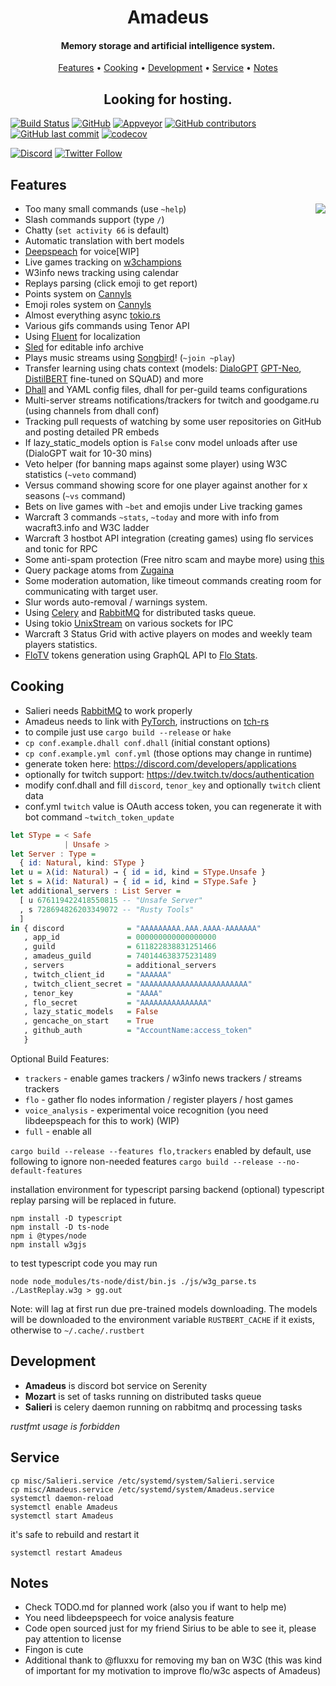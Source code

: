 <h1 align="center">
  Amadeus
  <br>
</h1>

<h4 align="center">Memory storage and artificial intelligence system.</h4>

<p align="center">
  <a href="#features">Features</a>
  •
  <a href="#cooking">Cooking</a>
  •
  <a href="#development">Development</a>
  •
  <a href="#service">Service</a>
  •
  <a href="#notes">Notes</a>
</p>

<h2 align="center">Looking for hosting.</h2>

[![Build Status](https://dev.azure.com/miezhiko/Amadeus/_apis/build/status/Miezhiko.Amadeus?branchName=mawa)](https://dev.azure.com/miezhiko/Amadeus/_build/latest?definitionId=1&branchName=mawa)
[![GitHub](https://github.com/Miezhiko/Amadeus/workflows/mawa/badge.svg?branch=mawa)](https://github.com/Miezhiko/Amadeus/actions/workflows/mawa.yml)
[![Appveyor](https://ci.appveyor.com/api/projects/status/8cd1qi1aykujkyd2?svg=true)](https://ci.appveyor.com/project/Miezhiko/amadeus)
[![GitHub contributors](https://img.shields.io/github/contributors/Miezhiko/Amadeus.svg?style=flat)]()
[![GitHub last commit](https://img.shields.io/github/last-commit/Miezhiko/Amadeus.svg?style=flat)]()
[![codecov](https://codecov.io/gh/Miezhiko/Amadeus/branch/master/graph/badge.svg)](https://codecov.io/gh/Miezhiko/Amadeus)

[![Discord](https://img.shields.io/discord/611822838831251466?label=Discord&color=pink)](https://discord.gg/GdzjVvD)
[![Twitter Follow](https://img.shields.io/twitter/follow/Miezhiko.svg?style=social)](https://twitter.com/Miezhiko)


## Features

<img align="right" src="https://vignette.wikia.nocookie.net/steins-gate/images/0/07/Amadeuslogo.png">

 - Too many small commands (use `~help`)
 - Slash commands support (type `/`)
 - Chatty (`set activity 66` is default)
 - Automatic translation with bert models
 - [Deepspeach](https://github.com/mozilla/DeepSpeech) for voice[WIP]
 - Live games tracking on [w3champions](https://www.w3champions.com)
 - W3info news tracking using calendar
 - Replays parsing (click emoji to get report)
 - Points system on [Cannyls](https://github.com/frugalos/cannyls/wiki)
 - Emoji roles system on [Cannyls](https://github.com/frugalos/cannyls/wiki)
 - Almost everything async [tokio.rs](https://tokio.rs)
 - Various gifs commands using Tenor API
 - Using [Fluent](https://www.projectfluent.org/) for localization
 - [Sled](https://github.com/spacejam/sled) for editable info archive
 - Plays music streams using [Songbird](https://github.com/serenity-rs/songbird)! (`~join ~play`)
 - Transfer learning using chats context (models: [DialoGPT](https://github.com/microsoft/DialoGPT) [GPT-Neo](https://github.com/EleutherAI/gpt-neo), [DistilBERT](https://arxiv.org/abs/1910.01108) fine-tuned on SQuAD) and more
 - [Dhall](https://dhall-lang.org) and YAML config files, dhall for per-guild teams configurations
 - Multi-server streams notifications/trackers for twitch and goodgame.ru (using channels from dhall conf)
 - Tracking pull requests of watching by some user repositories on GitHub and posting detailed PR embeds
 - If lazy_static_models option is `False` conv model unloads after use (DialoGPT wait for 10-30 mins)
 - Veto helper (for banning maps against some player) using W3C statistics (`~veto` command)
 - Versus command showing score for one player against another for x seasons (`~vs` command)
 - Bets on live games with `~bet` and emojis under Live tracking games
 - Warcraft 3 commands `~stats`, `~today` and more with info from wacraft3.info and W3C ladder
 - Warcraft 3 hostbot API integration (creating games) using flo services and tonic for RPC
 - Some anti-spam protection (Free nitro scam and maybe more) using [this](https://raw.githubusercontent.com/nikolaischunk/discord-phishing-links/main/domain-list.json)
 - Query package atoms from [Zugaina](http://gpo.zugaina.org)
 - Some moderation automation, like timeout commands creating room for communicating with target user.
 - Slur words auto-removal / warnings system.
 - Using [Celery](https://github.com/rusty-celery/rusty-celery) and [RabbitMQ](https://www.rabbitmq.com) for distributed tasks queue.
 - Using tokio [UnixStream](https://docs.rs/tokio/1.17.0/tokio/net/struct.UnixStream.html#method.try_read_buf) on various sockets for IPC
 - Warcraft 3 Status Grid with active players on modes and weekly team players statistics.
 - [FloTV](https://w3flo.com/live) tokens generation using GraphQL API to [Flo Stats](https://stats.w3flo.com).


## Cooking

 - Salieri needs [RabbitMQ](https://www.rabbitmq.com) to work properly
 - Amadeus needs to link with [PyTorch](https://pytorch.org/), instructions on [tch-rs](https://github.com/LaurentMazare/tch-rs)
 - to compile just use `cargo build --release` or `hake`
 - `cp conf.example.dhall conf.dhall` (initial constant options)
 - `cp conf.example.yml conf.yml` (those options may change in runtime)
 - generate token here: https://discord.com/developers/applications
 - optionally for twitch support: https://dev.twitch.tv/docs/authentication
 - modify conf.dhall and fill `discord`, `tenor_key` and optionally `twitch` client data
 - conf.yml `twitch` value is OAuth access token, you can regenerate it with bot command `~twitch_token_update`

``` haskell
let SType = < Safe
            | Unsafe >
let Server : Type =
  { id: Natural, kind: SType }
let u = λ(id: Natural) → { id = id, kind = SType.Unsafe }
let s = λ(id: Natural) → { id = id, kind = SType.Safe }
let additional_servers : List Server =
  [ u 676119422418550815 -- "Unsafe Server"
  , s 728694826203349072 -- "Rusty Tools"
  ]
in { discord              = "AAAAAAAAA.AAA.AAAA-AAAAAAA"
   , app_id               = 000000000000000000
   , guild                = 611822838831251466
   , amadeus_guild        = 740144638375231489
   , servers              = additional_servers
   , twitch_client_id     = "AAAAAA"
   , twitch_client_secret = "AAAAAAAAAAAAAAAAAAAAAAAA"
   , tenor_key            = "AAAA"
   , flo_secret           = "AAAAAAAAAAAAAAA"
   , lazy_static_models   = False
   , gencache_on_start    = True
   , github_auth          = "AccountName:access_token"
   }
```

Optional Build Features:

 - `trackers` - enable games trackers / w3info news trackers / streams trackers
 - `flo` - gather flo nodes information / register players / host games
 - `voice_analysis` - experimental voice recognition (you need libdeepspeach for this to work) (WIP)
 - `full` - enable all

`cargo build --release --features flo,trackers` enabled by default,
use following to ignore non-needed features `cargo build --release --no-default-features`

installation environment for typescript parsing backend (optional)
typescript replay parsing will be replaced in future.

```shell
npm install -D typescript
npm install -D ts-node
npm i @types/node
npm install w3gjs
```

to test typescript code you may run

```shell
node node_modules/ts-node/dist/bin.js ./js/w3g_parse.ts ./LastReplay.w3g > gg.out
```

Note: will lag at first run due pre-trained models downloading.
The models will be downloaded to the environment variable `RUSTBERT_CACHE` if it exists, otherwise to `~/.cache/.rustbert`

## Development

 - **Amadeus** is discord bot service on Serenity
 - **Mozart** is set of tasks running on distributed tasks queue
 - **Salieri** is celery daemon running on rabbitmq and processing tasks

*rustfmt usage is forbidden*

## Service

```shell
cp misc/Salieri.service /etc/systemd/system/Salieri.service
cp misc/Amadeus.service /etc/systemd/system/Amadeus.service
systemctl daemon-reload
systemctl enable Amadeus
systemctl start Amadeus
```

it's safe to rebuild and restart it

```shell
systemctl restart Amadeus
```

## Notes

 - Check TODO.md for planned work (also you if want to help me)
 - You need libdeepspeech for voice analysis feature
 - Code open sourced just for my friend Sirius to be able to see it, please pay attention to license
 - Fingon is cute
 - Additional thank to @fluxxu for removing my ban on W3C (this was kind of important for my motivation to improve flo/w3c aspects of Amadeus)
